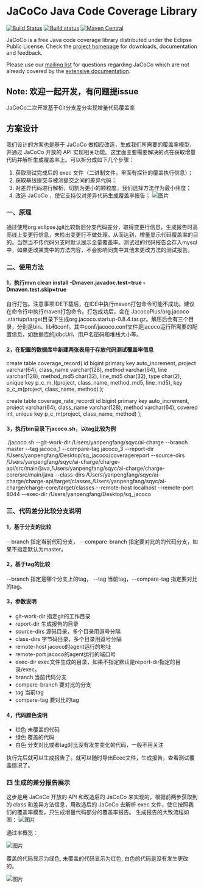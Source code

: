 JaCoCo Java Code Coverage Library
=================================

[![Build Status](https://travis-ci.org/jacoco/jacoco.svg?branch=master)](https://travis-ci.org/jacoco/jacoco)
[![Build status](https://ci.appveyor.com/api/projects/status/g28egytv4tb898d7/branch/master?svg=true)](https://ci.appveyor.com/project/JaCoCo/jacoco/branch/master)
[![Maven Central](https://img.shields.io/maven-central/v/org.jacoco/jacoco.svg)](http://search.maven.org/#search|ga|1|g%3Aorg.jacoco)

JaCoCo is a free Java code coverage library distributed under the Eclipse Public
License. Check the [project homepage](http://www.jacoco.org/jacoco)
for downloads, documentation and feedback.

Please use our [mailing list](https://groups.google.com/forum/?fromgroups=#!forum/jacoco)
for questions regarding JaCoCo which are not already covered by the
[extensive documentation](http://www.jacoco.org/jacoco/trunk/doc/).

Note: 欢迎一起开发，有问题提issue
-------------------------------------------------------------------------

JaCoCo二次开发基于Git分支差分实现增量代码覆盖率
## 方案设计
我们设计的方案也是基于 JaCoCo 做相应改造，生成我们所需要的覆盖率模型，并通过 JaCoCo 开放的 API 实现相关功能。这里面主要需要解决的点在获取增量代码并解析生成覆盖率上。可以拆分成如下几个步骤：
1. 获取测试完成后的 exec 文件（二进制文件，里面有探针的覆盖执行信息）；
2. 获取基线提交与被测提交之间的差异代码；
3. 对差异代码进行解析，切割为更小的颗粒度，我们选择方法作为最小纬度；
4. 改造 JaCoCo ，使它支持仅对差异代码生成覆盖率报告；
![图片](https://inside-git.01zhuanche.com/component/sq-jacoco/blob/master/jacoco_archive2.jpeg)

### 一、原理
 通过使用org.eclipse.jgit比较新旧分支代码差分，取得变更行信息，生成报告时高亮线上变更行信息，未检出变更行不做处理。从而达到，增量显示代码覆盖率的目的。当然当不传代码分支时默认展示全量覆盖率。测试过的代码报告会存入mysql中，如果更改某类中的方法内容，不会影响同类中其他未更改方法的测试报告。

### 二、使用方法

  #### 1，执行mvn clean install -Dmaven.javadoc.test=true -Dmaven.test.skip=true
  自行打包。注意事项IDE下载后，在IDE中执行maven打包命令可能不成功。建议在命令行中执行maven打包命令。打包成功后，会在 JacocoPlus/org.jacoco
  .startup/target目录下生成org.jacoco.startup-0.8.4.tar.gz。解压后会有三个目录，分别是bin、lib和conf。其中conf/jacoco.conf文件是jacoco运行所需要的配置信息，如数据库的jdbcUrl、用户名密码和堆栈大小等。
  
  #### 2，在配置的数据库中新建两张表用于存放代码测试覆盖率信息
  create table coverage_record(
  id bigint primary key auto_increment,
  project varchar(64),
  class_name varchar(128),
  method varchar(64),
  line varchar(128),
  method_md5 char(32),
  line_md5 char(32),
  type char(2),
  unique key p_c_m_l(project, class_name, method_md5, line_md5),
  key p_c_m(project, class_name, method)
  );
  
  create table coverage_rate_record(
  id bigint primary key auto_increment,
  project varchar(64),
  class_name varchar(128),
  method varchar(64),
  covered int,
  unique key p_c_m(project, class_name, method)
  );
  
  #### 3，执行bin目录下jacoco.sh，以tag比较为例
   ./jacoco.sh --git-work-dir /Users/yanpengfang/sqyc/ai-charge --branch master --tag jacoco_1 
   --compare-tag jacoco_3 --report-dir /Users/yanpengfang/Desktop/sq_jacoco/coveragereport --source-dirs /Users/yanpengfang/sqyc/ai-charge/charge-api/src/main/java,/Users/yanpengfang/sqyc/ai-charge/charge-core/src/main/java --class-dirs /Users/yanpengfang/sqyc/ai-charge/charge-api/target/classes,/Users/yanpengfang/sqyc/ai-charge/charge-core/target/classes --remote-host localhost --remote-port 8044 --exec-dir /Users/yanpengfang/Desktop/sq_jacoco

### 三、代码差分比较分支说明
   #### 1，基于分支的比较
   --branch 指定当前代码分支， --compare-branch 指定要对比的的代码分支，如果不指定默认为master。
   #### 2，基于tag的比较
   --branch 指定是哪个分支上的tag， --tag 当前tag，--compare-tag 指定要对比的tag。
   #### 3，参数说明
  * git-work-dir 指定git的工作目录
  * report-dir 生成报告的目录
  * source-dirs 源码目录，多个目录用逗号分隔
  * class-dirs 字节码目录，多个目录用逗号分隔
  * remote-host jacoco的agent运行的地址
  * remote-port jacoco的agent运行的端口号
  * exec-dir exec文件生成的目录，如果不指定默认是report-dir指定的目录/exec。
  * branch 当前代码分支
  * compare-branch 要对比的分支
  * tag 当前tag
  * compare-tag 要对比的tag
  #### 4，代码颜色说明
  * 红色 未覆盖的代码
  * 绿色 覆盖的代码
  * 白色 分支对比或者tag对比没有发生变化的代码，一般不用关注

执行完后就可以生成报告了。就可以随时导出Ecec文件，生成报告，查看测试覆盖情况了。

### 四 生成的差分报告展示
这步是用 JaCoCo 开放的 API 和改造后的 JaCoCo 来实现的，根据前两步获取到的 class 和差异方法信息，用改造后的 JaCoCo 去解析 exec 文件，使它按照我们的覆盖率模型，只生成增量代码部分的覆盖率报告。 生成报告的大致流程如图：
![图片](https://inside-git.01zhuanche.com/component/sq-jacoco/blob/master/jacoco_archive3.jpeg)

通过率概览：

![图片](https://inside-git.01zhuanche.com/component/sq-jacoco/blob/master/report1.png)

覆盖的代码显示为绿色, 未覆盖的代码显示为红色, 白色的代码是没有发生更改的。

![图片](https://inside-git.01zhuanche.com/component/sq-jacoco/blob/master/report2.png)
